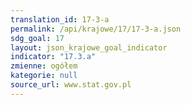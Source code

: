 ```yaml
---
translation_id: 17-3-a
permalink: /api/krajowe/17/17-3-a.json
sdg_goal: 17
layout: json_krajowe_goal_indicator
indicator: "17.3.a"
zmienne: ogółem
kategorie: null
source_url: www.stat.gov.pl
---
```

